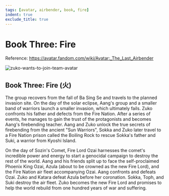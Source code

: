 ```yaml
---
tags: [avatar, airbender, book, fire]
indent: true
exclude_title: true
---
```


# Book Three: Fire

Reference: https://avatar.fandom.com/wiki/Avatar:_The_Last_Airbender

![zuko-wants-to-join-team-avatar](https://static.wikia.nocookie.net/avatar/images/a/aa/Zuko_wants_to_join_Team_Avatar.png)

<!-- truncate -->

## Book Three: Fire (火)

The group recovers from the fall of Ba Sing Se and travels to the planned invasion site. On the day of the solar eclipse, Aang's group and a smaller band of warriors launch a smaller invasion, which ultimately fails. Zuko confronts his father and defects from the Fire Nation. After a series of events, he manages to gain the trust of the protagonists and becomes Aang's firebending teacher. Aang and Zuko unlock the true secrets of firebending from the ancient "Sun Warriors", Sokka and Zuko later travel to a Fire Nation prison called the Boiling Rock to rescue Sokka's father and Suki, a warrior from Kyoshi Island.

On the day of Sozin's Comet, Fire Lord Ozai harnesses the comet's incredible power and energy to start a genocidal campaign to destroy the rest of the world. Aang and his friends split up to face the self-proclaimed Phoenix King Ozai, Azula (about to be crowned as the new Fire Lord), and the Fire Nation air fleet accompanying Ozai. Aang confronts and defeats Ozai. Zuko and Katara defeat Azula before her coronation. Sokka, Toph, and Suki destroy the air fleet. Zuko becomes the new Fire Lord and promises to help the world rebuild from one hundred years of war and suffering.
